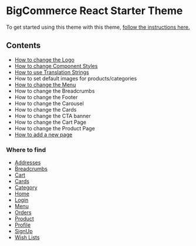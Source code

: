 # BigCommerce React Starter Theme

To get started using this theme with this theme, [follow the instructions here.](../README.md)

## Contents

- [How to change the Logo](change-logo.md)
- [How to change Component Styles](change-component-styles.md)
- [How to use Translation Strings](translation-strings.md)
- How to set default images for products/categories
- [How to change the Menu](change-menu.md)
- How to change the Breadcrumbs
- How to change the Footer
- How to change the Carousel
- How to change the Cards
- How to change the CTA banner
- How to change the Cart Page
- How to change the Product Page
- [How to add a new page](add-a-new-page.md)

### Where to find

- [Addresses](where-to-find.md#addresses)
- [Breadcrumbs](where-to-find.md#breadcrumbs)
- [Cart](where-to-find.md#cart)
- [Cards](where-to-find.md#cards)
- [Category](where-to-find.md#category)
- [Home](where-to-find.md#home)
- [Login](where-to-find.md#login)
- [Menu](where-to-find.md#menu)
- [Orders](where-to-find.md#orders)
- [Product](where-to-find.md#product)
- [Profile](where-to-find.md#profile)
- [SignUp](where-to-find.md#signup)
- [Wish Lists](where-to-find.md#wish-lists)
